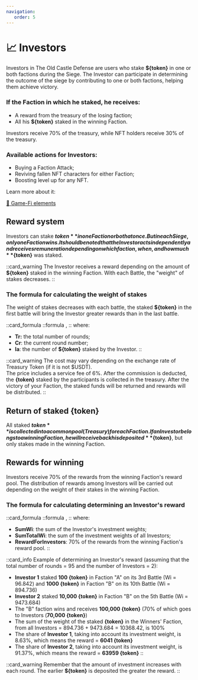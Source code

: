 ```yaml
---
navigation:
   order: 5
---
```


# 📈 Investors

<div>

Investors in The Old Castle Defense are users who stake **${token}** in one or both factions 
during the Siege. The Investor can participate in determining the outcome of the siege by contributing to one or 
both factions, helping them achieve victory. 
</div>

<div>
   
### If the Faction in which he staked, he receives:
* A reward from the treasury of the losing faction;
* All his **${token}** staked in the winning Faction.
</div>

Investors receive 70% of the treasury, while NFT holders receive 30% of the treasury.
</div>

<div>

### Available actions for Investors:
* Buying a Faction Attack;
* Reviving fallen NFT characters for either Faction;
* Boosting level up for any NFT.
</div>

<div>

Learn more about it:

<a href="game-fi-elements" 
 class="docs-item">
<span>🎯</span>
Game-Fi elements</a>
</div>

## Reward system

<div>

Investors can stake **${token}** in one Faction or both at once. But in each Siege, only one 
Faction wins. It should be noted that the Investor acts independently and receives 
remuneration depending on which faction, when, and how much **${token}** was staked.
</div>

::card_warning
The Investor receives a reward depending on the amount of **${token}** staked in the winning 
Faction. With each Battle, the "weight" of stakes decreases.
::

### The formula for calculating the weight of stakes

<div>

The weight of stakes decreases with each battle, the staked **${token}** in the first battle 
will bring the Investor greater rewards than in the last battle.
</div>

::card_formula
::formula
<MathFormula formula="Wi=(Tr-Cr)/Tr*Ia" />,
::
where:
* **Tr:** the total number of rounds;
* **Cr**: the current round number;
* **Ia**: the number of **${token}** staked by the Investor.
::

::card_warning
The cost may vary depending on the exchange rate of Treasury Token (if it is not $USDT).\
The price includes a service fee of 6%. After the commission is deducted, the **{token}** 
staked by the participants is collected in the treasury. After the victory of your 
Faction, the staked funds will be returned and rewards will be distributed.
::

## Return of staked {token}
All staked **${token}** is collected into a common pool (Treasury) for each Faction. If an Investor 
belongs to a winning Faction, he will receive back his deposited **${token}**, but only stakes 
made in the winning Faction.

## Rewards for winning
Investors receive 70% of the rewards from the winning Faction's reward pool. The distribution 
of rewards among Investors will be carried out depending on the weight of their stakes in 
the winning Faction.

### The formula for calculating determining an Investor's reward

::card_formula
::formula
<MathFormula formula="InvRew = \frac{SumWi}{SumTotalWi}*RewardForInvestors" />,
::
where:
* **SumWi**: the sum of the Investor's investment weights;
* **SumTotalWi**: the sum of the investment weights of all Investors;
* **RewardForInvestors**: 70% of the rewards from the winning Faction's reward pool.
::

::card_info
Example of determining an Investor's reward (assuming that the total number of rounds = 95 
and the number of Investors = 2):
* **Investor 1** staked **100 {token}** in Faction "A" on its 3rd Battle (Wi = 96.842) and **1000 {token}** in 
Faction "B" on its 10th Battle (Wi = 894.736)
* **Investor 2** staked **10,000 {token}** in Faction "B" on the 5th Battle (Wi = 9473.684)
* The "B" faction wins and receives **100,000 {token}** (70% of which goes to Investors (**70,000 {token}**)
* The sum of the weight of the staked **{token}** in the Winners' Faction, from all Investors = 
894.736 + 9473.684 = 10368.42, is 100%
* The share of **Investor 1**, taking into account its investment weight, is 8.63%, which means the 
reward = **6041 {token}** 
* The share of **Investor 2**, taking into account its investment weight, is 91.37%, which means the 
reward = **63959 {token}**
::

::card_warning
Remember that the amount of investment increases with each round. The earlier **${token}** is deposited the 
greater the reward.
::
